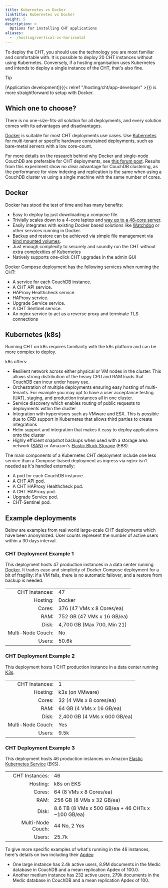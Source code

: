 ```yaml
---
title: Kubernetes vs Docker
linkTitle: Kubernetes vs Docker
weight: 5
description: >
  Options for installing CHT applications
aliases:
  -  /hosting/vertical-vs-horizontal
---
```


To deploy the CHT, you should use the technology you are most familiar and comfortable with. It is possible to deploy 20 CHT instances without using Kubernetes. Conversely, if a hosting organisation uses Kubernetes and intends to deploy a single instance of the CHT, that's also fine.

> [!TIP]
>  [Application development]({{< relref "/hosting/cht/app-developer" >}}) is more straightforward to setup with Docker.

## Which one to choose?

There is no one-size-fits-all solution for all deployments, and every solution comes with its advantages and disadvantages.

[Docker](/hosting/cht/docker/) is suitable for most CHT deployments use cases. Use [Kubernetes](/hosting/cht/kubernetes/) for multi-tenant or specific hardware constrained deployments, such as bare-metal servers with a low core-count.

For more details on the research behind why Docker and single-node CouchDB are preferable for CHT deployments, see [this forum post](https://forum.communityhealthtoolkit.org/t/investigate-adding-more-shards-as-a-potential-avenue-for-improved-performance/4831?u=mrjones). Results from this experiment show no clear advantage for CouchDB clustering, as the performance for view indexing and replication is the same when using a CouchDB cluster vs using a single machine with the same number of cores.

## Docker 

Docker has stood the test of time and has many benefits:

* Easy to deploy by just downloading a compose file.
* Trivially scales down to a 4-core laptop and [way up to a 48-core server](https://forum.communityhealthtoolkit.org/t/investigate-adding-more-shards-as-a-potential-avenue-for-improved-performance/4831). 
* Easily integrates with existing Docker based solutions like [Watchdog](/hosting/monitoring/) or other services running in Docker.
* Backup and restore can be achieved via simple file management via [bind mounted volumes](https://docs.docker.com/engine/storage/bind-mounts/).
* Just enough complexity to securely and soundly run the CHT without extra complexities of Kubernetes 
* Natively supports one-click CHT upgrades in the admin GUI

Docker Compose deployment has the following services when running the CHT:

* A service for each CouchDB instance.
* A CHT API service.
* HAProxy Healthcheck service.
* HAProxy service.
* Upgrade Service service.
* A CHT Sentinel service.
* An nginx service to act as a reverse proxy and terminate TLS connections

## Kubernetes (k8s)

Running CHT on k8s requires familiarity with the k8s platform and can be more complex to deploy.

k8s offers:

* Resilient network across either physical or VM nodes in the cluster. This allows strong distribution of the heavy CPU and RAM loads that CouchDB can incur under heavy use.
* Orchestration of multiple deployments ensuring easy hosting of multi-tenants. For example you may opt to have a user acceptance testing (UAT), staging, and production instances all in one cluster.
* Service discovery which  enables routing of public requests to deployments within the cluster
* Integration with hypervisors such as VMware and ESX. This is possible due to CRD support in Kubernetes that allows third parties to create integrations
* Helm support and integration that makes it easy to deploy applications onto the cluster
* Highly efficient snapshot backups when used with a storage area network ([SAN](https://en.wikipedia.org/wiki/Storage_area_network)) or Amazon's [Elastic Block Storage](https://aws.amazon.com/ebs/) (EBS).

The main components of a Kubernetes CHT deployment include one less service than a Compose-based deployment as ingress via `nginx` isn't needed as it's handled externally:

* A pod for each CouchDB instance.
* A CHT API pod.
* A CHT HAProxy Healthcheck pod.
* A CHT HAProxy pod.
* Upgrade Service pod.
* CHT-Sentinel pod.

## Example deployments

Below are examples from real world large-scale CHT deployments which have been anonymized. User counts represent the number of active users within a 30 days interval. 

### CHT Deployment Example 1

This deployment hosts 47 production instances in a data center running [Docker](/hosting/cht/docker/). It trades ease and  simplicity of Docker Compose deployment for a bit of fragility: if a VM fails, there is no automatic failover, and a restore from backup is needed.

|                   |                            |
|------------------:|:---------------------------|
|    CHT Instances: | 47                         |
|          Hosting: | Docker                     |
|            Cores: | 376 (47 VMs x 8 Cores/ea)  |
|              RAM: | 752 GB (47 VMs x 16 GB/ea) |
|             Disk: | 4,700 GB (Max 700, Min 21) |
| Multi-Node Couch: | No                         |
|            Users: | 50.6k                      |



### CHT Deployment Example 2

This deployment hosts 1 CHT production instance in a data center running [K3s](https://k3s.io/).

|                   |                             |
|------------------:|:----------------------------|
|    CHT Instances: | 1                           |
|          Hosting: | k3s (on VMware)              |
|            Cores: | 32 (4 VMs x 8 cores/ea)     |
|              RAM: | 64 GB (4 VMs x 16 GB/ea)     |
|             Disk: | 2,400 GB (4 VMs x 600 GB/ea) |
| Multi-Node Couch: | Yes                         |
|            Users: | 9.5k                        |


### CHT Deployment Example 3

This deployment hosts 46 production instances on Amazon [Elastic Kubernetes Service](https://docs.aws.amazon.com/eks/latest/userguide/what-is-eks.html) (EKS).

|                   |                                                 |
|------------------:|:------------------------------------------------|
|    CHT Instances: | 46                                              |
|          Hosting: | k8s on EKS                                      |
|            Cores: | 64 (8 VMs x 8 Cores/ea)                         |
|              RAM: | 256 GB (8 VMs x 32 GB/ea)                        |
|             Disk: | 8.6 TB (8 VMs x 500 GB/ea + 46 CHTs x ~100 GB/ea) |
| Multi-Node Couch: | 44 No, 2 Yes                                    |
|            Users: | 25.7k                                           |


To give more specific examples of what's running in the 46 instances, here's details on two including their [Apdex](/hosting/monitoring/dashboards/#replication):
* One large instance has 2.4k active users, 8.9M documents in the Medic database in CouchDB and a mean replication Apdex of 100.0.
* Another medium instance has 232 active users, 279k documents in the Medic database in CouchDB and a mean replication Apdex of 100.
